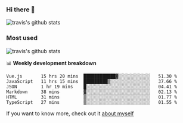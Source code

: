 ### Hi there 👋

<!--
**HondryTravis/HondryTravis** is a ✨ _special_ ✨ repository because its `README.md` (this file) appears on your GitHub profile.

Here are some ideas to get you started:

- 🔭 I’m currently working on ...
- 🌱 I’m currently learning ...
- 👯 I’m looking to collaborate on ...
- 🤔 I’m looking for help with ...
- 💬 Ask me about ...
- 📫 How to reach me: ...
- 😄 Pronouns: ...
- ⚡ Fun fact: ...
-->

![travis's github stats](https://github-readme-stats.vercel.app/api?username=HondryTravis&hide=stars)
### Most used
![travis's github stats](https://github-readme-stats.anuraghazra1.vercel.app/api/top-langs/?username=HondryTravis&layout=compact&hide_title=true)

📊 **Weekly development breakdown**

<!--START_SECTION:waka-->

```text
Vue.js       15 hrs 20 mins  ████████████▓░░░░░░░░░░░░   51.30 %
JavaScript   11 hrs 15 mins  █████████▒░░░░░░░░░░░░░░░   37.66 %
JSON         1 hr 19 mins    █░░░░░░░░░░░░░░░░░░░░░░░░   04.41 %
Markdown     38 mins         ▓░░░░░░░░░░░░░░░░░░░░░░░░   02.13 %
HTML         31 mins         ▒░░░░░░░░░░░░░░░░░░░░░░░░   01.77 %
TypeScript   27 mins         ▒░░░░░░░░░░░░░░░░░░░░░░░░   01.55 %
```

<!--END_SECTION:waka-->

If you want to know more, check out it [about myself](https://hondrytravis.github.io/)
